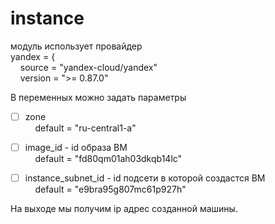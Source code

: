 # instance

модуль использует провайдер <br>
yandex = {  
&#160;&#160;&#160;&#160;source = "yandex-cloud/yandex"  
&#160;&#160;&#160;&#160;version = ">= 0.87.0"

В переменных можно задать параметры

- [ ] zone  
  &#160;&#160;&#160;&#160;default = "ru-central1-a"

- [ ] image_id - id образа ВМ  
  &#160;&#160;&#160;&#160;default = "fd80qm01ah03dkqb14lc"

- [ ] instance_subnet_id - id подсети в которой создастся ВМ  
  &#160;&#160;&#160;&#160;default = "e9bra95g807mc61p927h"

На выходе мы получим ip адрес созданной машины.
